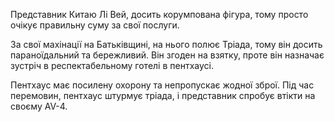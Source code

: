 Представник Китаю Лі Вей, досить корумпована фігура, тому просто очікує правильну суму за свої послуги.

За свої махінації на Батьківщині, на нього полює Тріада, тому він досить параноїдальний та бережливий.
Він згоден на взятку, проте він назначає зустріч в респектабельному готелі в пентхаусі.

Пентхаус має посилену охорону та непропускає жодної зброї.
Під час перемовин, пентхаус штурмує тріада, і представник спробує втікти на своєму AV-4.